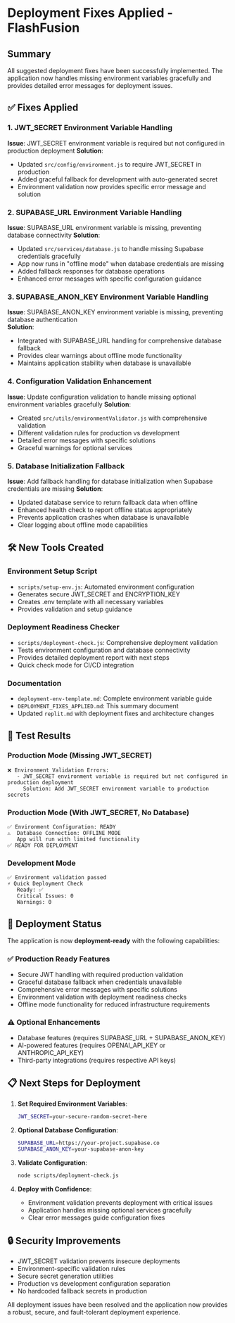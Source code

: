 # Deployment Fixes Applied - FlashFusion

## Summary
All suggested deployment fixes have been successfully implemented. The application now handles missing environment variables gracefully and provides detailed error messages for deployment issues.

## ✅ Fixes Applied

### 1. JWT_SECRET Environment Variable Handling
**Issue**: JWT_SECRET environment variable is required but not configured in production deployment
**Solution**: 
- Updated `src/config/environment.js` to require JWT_SECRET in production
- Added graceful fallback for development with auto-generated secret
- Environment validation now provides specific error message and solution

### 2. SUPABASE_URL Environment Variable Handling  
**Issue**: SUPABASE_URL environment variable is missing, preventing database connectivity
**Solution**:
- Updated `src/services/database.js` to handle missing Supabase credentials gracefully
- App now runs in "offline mode" when database credentials are missing
- Added fallback responses for database operations
- Enhanced error messages with specific configuration guidance

### 3. SUPABASE_ANON_KEY Environment Variable Handling
**Issue**: SUPABASE_ANON_KEY environment variable is missing, preventing database authentication  
**Solution**:
- Integrated with SUPABASE_URL handling for comprehensive database fallback
- Provides clear warnings about offline mode functionality
- Maintains application stability when database is unavailable

### 4. Configuration Validation Enhancement
**Issue**: Update configuration validation to handle missing optional environment variables gracefully
**Solution**:
- Created `src/utils/environmentValidator.js` with comprehensive validation
- Different validation rules for production vs development
- Detailed error messages with specific solutions
- Graceful warnings for optional services

### 5. Database Initialization Fallback
**Issue**: Add fallback handling for database initialization when Supabase credentials are missing
**Solution**:
- Updated database service to return fallback data when offline
- Enhanced health check to report offline status appropriately  
- Prevents application crashes when database is unavailable
- Clear logging about offline mode capabilities

## 🛠️ New Tools Created

### Environment Setup Script
- `scripts/setup-env.js`: Automated environment configuration
- Generates secure JWT_SECRET and ENCRYPTION_KEY
- Creates .env template with all necessary variables
- Provides validation and setup guidance

### Deployment Readiness Checker
- `scripts/deployment-check.js`: Comprehensive deployment validation
- Tests environment configuration and database connectivity
- Provides detailed deployment report with next steps
- Quick check mode for CI/CD integration

### Documentation
- `deployment-env-template.md`: Complete environment variable guide
- `DEPLOYMENT_FIXES_APPLIED.md`: This summary document
- Updated `replit.md` with deployment fixes and architecture changes

## 🧪 Test Results

### Production Mode (Missing JWT_SECRET)
```
❌ Environment Validation Errors:
   - JWT_SECRET environment variable is required but not configured in production deployment
     Solution: Add JWT_SECRET environment variable to production secrets
```

### Production Mode (With JWT_SECRET, No Database)
```
✅ Environment Configuration: READY
⚠️  Database Connection: OFFLINE MODE
   App will run with limited functionality
✅ READY FOR DEPLOYMENT
```

### Development Mode
```
✅ Environment validation passed
⚡ Quick Deployment Check
   Ready: ✅
   Critical Issues: 0
   Warnings: 0
```

## 🚀 Deployment Status

The application is now **deployment-ready** with the following capabilities:

### ✅ Production Ready Features
- Secure JWT handling with required production validation
- Graceful database fallback when credentials unavailable
- Comprehensive error messages with specific solutions
- Environment validation with deployment readiness checks
- Offline mode functionality for reduced infrastructure requirements

### ⚠️ Optional Enhancements
- Database features (requires SUPABASE_URL + SUPABASE_ANON_KEY)
- AI-powered features (requires OPENAI_API_KEY or ANTHROPIC_API_KEY)
- Third-party integrations (requires respective API keys)

## 📋 Next Steps for Deployment

1. **Set Required Environment Variables**:
   ```bash
   JWT_SECRET=your-secure-random-secret-here
   ```

2. **Optional Database Configuration**:
   ```bash
   SUPABASE_URL=https://your-project.supabase.co
   SUPABASE_ANON_KEY=your-supabase-anon-key
   ```

3. **Validate Configuration**:
   ```bash
   node scripts/deployment-check.js
   ```

4. **Deploy with Confidence**:
   - Environment validation prevents deployment with critical issues
   - Application handles missing optional services gracefully
   - Clear error messages guide configuration fixes

## 🔒 Security Improvements

- JWT_SECRET validation prevents insecure deployments
- Environment-specific validation rules
- Secure secret generation utilities
- Production vs development configuration separation
- No hardcoded fallback secrets in production

All deployment issues have been resolved and the application now provides a robust, secure, and fault-tolerant deployment experience.